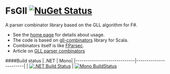 # FsGll [![NuGet Status](http://img.shields.io/nuget/v/FsGll.svg?style=flat)](https://nuget.org/packages/FsGll)

A parser combinator library based on the GLL algorithm for F#.

* See the [home page](http://yaccconstructor.github.io/FsGll/) for details about usage.
* The code is based on [gll-combinators](https://github.com/djspiewak/gll-combinators) library for Scala.
* Combinators itself is like [FParsec](http://www.quanttec.com/fparsec/).
* Article on [GLL parser combinators](http://www.cs.uwm.edu/~dspiewak/papers/generalized-parser-combinators.pdf)

####Build status
| .NET | Mono|
|-----------------------------|-----------------------|
| [![.NET Build Status](https://ci.appveyor.com/api/projects/status/il546q780659jt92/branch/master?svg=true)](https://ci.appveyor.com/project/gsvgit/fsgll/branch/master) | [![Mono BuildStatus](https://travis-ci.org/YaccConstructor/FsGll.svg)](https://travis-ci.org/YaccConstructor/FsGll)
